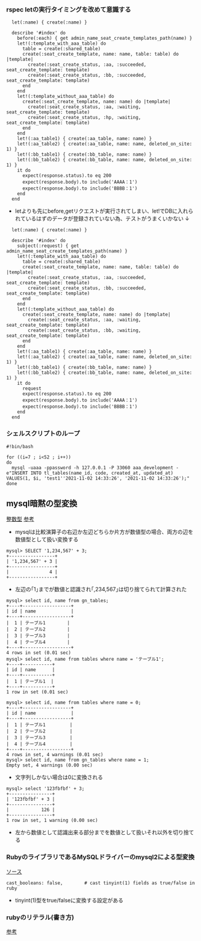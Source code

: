 ### rspec letの実行タイミングを改めて意識する
```
  let(:name) { create(:name) }

  describe '#index' do
    before(:each) { get admin_name_seat_create_templates_path(name) }
    let!(:template_with_aaa_table) do
      table = create(:shared_table)
      create(:seat_create_template, name: name, table: table) do |template|
        create(:seat_create_status, :aa, :succeeded, seat_create_template: template)
        create(:seat_create_status, :bb, :succeeded, seat_create_template: template)
      end
    end
    let!(:template_without_aaa_table) do
      create(:seat_create_template, name: name) do |template|
        create(:seat_create_status, :aa, :waiting, seat_create_template: template)
        create(:seat_create_status, :hp, :waiting, seat_create_template: template)
      end
    end
    let!(:aa_table1) { create(:aa_table, name: name) }
    let!(:aa_table2) { create(:aa_table, name: name, deleted_on_site: 1) }
    let!(:bb_table1) { create(:bb_table, name: name) }
    let!(:bb_table2) { create(:bb_table, name: name, deleted_on_site: 1) }
    it do
      expect(response.status).to eq 200
      expect(response.body).to include('AAAA：1')
      expect(response.body).to include('BBBB：1')
    end
  end
```
- letよりも先にbefore,getリクエストが実行されてしまい、let!でDBに入れられているはずのデータが登録されていない為、テストがうまくいかない
↓　
```
  let(:name) { create(:name) }

  describe '#index' do
    subject(:request) { get admin_name_seat_create_templates_path(name) }
    let!(:template_with_aaa_table) do
      table = create(:shared_table)
      create(:seat_create_template, name: name, table: table) do |template|
        create(:seat_create_status, :aa, :succeeded, seat_create_template: template)
        create(:seat_create_status, :bb, :succeeded, seat_create_template: template)
      end
    end
    let!(:template_without_aaa_table) do
      create(:seat_create_template, name: name) do |template|
        create(:seat_create_status, :aa, :waiting, seat_create_template: template)
        create(:seat_create_status, :bb, :waiting, seat_create_template: template)
      end
    end
    let!(:aa_table1) { create(:aa_table, name: name) }
    let!(:aa_table2) { create(:aa_table, name: name, deleted_on_site: 1) }
    let!(:bb_table1) { create(:bb_table, name: name) }
    let!(:bb_table2) { create(:bb_table, name: name, deleted_on_site: 1) }
    it do
      request
      expect(response.status).to eq 200
      expect(response.body).to include('AAAA：1')
      expect(response.body).to include('BBBB：1')
    end
  end
```

### シェルスクリプトのループ
```
#!bin/bash

for ((i=7 ; i<52 ; i++))
do
  mysql -uaaa -ppassword -h 127.0.0.1 -P 33060 aaa_development -e"INSERT INTO tl_tables(name_id, code, created_at, updated_at) VALUES(1, $i, 'test1''2021-11-02 14:33:26', '2021-11-02 14:33:26');"
done
```

## mysql暗黙の型変換
[整数型](https://dev.mysql.com/doc/refman/5.6/ja/integer-types.html)
[参考](https://sakaik.hateblo.jp/entry/20210426/mysql_string_number_auto_exchange_bikkuri)

- mysqlは比較演算子の右辺か左辺どちらか片方が数値型の場合、両方の辺を数値型として扱い変換する
```
mysql> SELECT '1,234,567' + 3;
+-----------------+
| '1,234,567' + 3 |
+-----------------+
|               4 |
+-----------------+
```
- 左辺の｢1｣までが数値と認識され｢,234,567｣は切り捨てられて計算された

```
mysql> select id, name from gn_tables;
+----+------------------+
| id | name             |
+----+------------------+
|  1 | テーブル1        |
|  2 | テーブル2        |
|  3 | テーブル3        |
|  4 | テーブル4        |
+----+------------------+
4 rows in set (0.01 sec)
mysql> select id, name from tables where name = 'テーブル1';
+----+-----------+
| id | name      |
+----+-----------+
|  1 | テーブル1  |
+----+-----------+
1 row in set (0.01 sec)

mysql> select id, name from tables where name = 0;
+----+------------------+
| id | name             |
+----+------------------+
|  1 | テーブル1         |
|  2 | テーブル2         |
|  3 | テーブル3         |
|  4 | テーブル4         |
+----+------------------+
4 rows in set, 4 warnings (0.01 sec)
mysql> select id, name from gn_tables where name = 1;
Empty set, 4 warnings (0.00 sec)
```
- 文字列しかない場合は0に変換される
```
mysql> select '123fbfbf' + 3;
+----------------+
| '123fbfbf' + 3 |
+----------------+
|            126 |
+----------------+
1 row in set, 1 warning (0.00 sec)
```
- 左から数値として認識出来る部分までを数値として扱いそれ以外を切り捨てる


### RubyのライブラリであるMySQLドライバーのmysql2による型変換
[ソース](https://github.com/brianmario/mysql2/blob/9307dd9869b64b8e4e19f1a3d1286756fc14355f/lib/mysql2/client.rb#L9)
```
cast_booleans: false,        # cast tinyint(1) fields as true/false in ruby
```
- tinyint(1)型をtrue/falseに変換する設定がある

### rubyのリテラル(書き方)
[参考](https://docs.ruby-lang.org/ja/latest/doc/spec=2fliteral.html)
